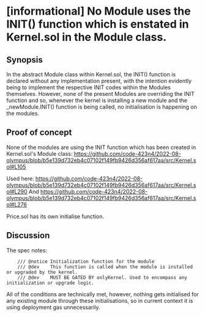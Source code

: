 # [informational] No Module uses the INIT() function which is enstated in Kernel.sol in the Module class.

## Synopsis
In the abstract Module class within Kernel.sol, the INIT() function is declared without any implementation present, with the intention evidently being to implement the respective INIT codes within the Modules themselves. However, none of the present Modules are overriding the INIT function and so, whenever the kernel is installing a new module and the _newModule.INIT() function is being called, no initialisation is happening on the modules.

## Proof of concept

None of the modules are using the INIT function which has been created in Kernel.sol's Module class:
https://github.com/code-423n4/2022-08-olympus/blob/b5e139d732eb4c07102f149fb9426d356af617aa/src/Kernel.sol#L105

Used here: 
https://github.com/code-423n4/2022-08-olympus/blob/b5e139d732eb4c07102f149fb9426d356af617aa/src/Kernel.sol#L290
And 
https://github.com/code-423n4/2022-08-olympus/blob/b5e139d732eb4c07102f149fb9426d356af617aa/src/Kernel.sol#L276

Price.sol has its own initialise function.

## Discussion

The spec notes:
````
    /// @notice Initialization function for the module
    /// @dev    This function is called when the module is installed or upgraded by the kernel.
    /// @dev    MUST BE GATED BY onlyKernel. Used to encompass any initialization or upgrade logic.
````

All of the conditions are technically met, however, nothing gets initialised for any existing module through these initialisations, so in current context it is using deployment gas unnecessarily. 
